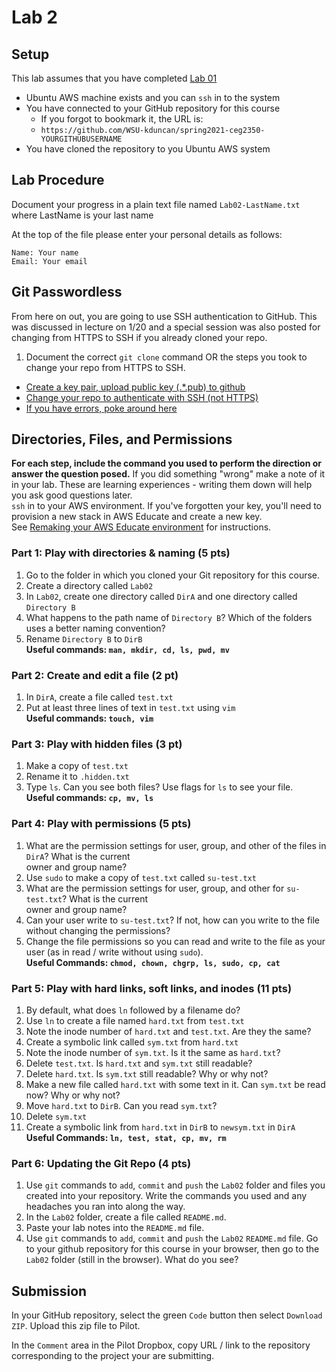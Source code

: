 # Lab 2

## Setup

This lab assumes that you have completed [Lab 01](../Lab01/README.md)

- Ubuntu AWS machine exists and you can `ssh` in to the system
- You have connected to your GitHub repository for this course
  - If you forgot to bookmark it, the URL is:
  - `https://github.com/WSU-kduncan/spring2021-ceg2350-YOURGITHUBUSERNAME`
- You have cloned the repository to you Ubuntu AWS system

## Lab Procedure

Document your progress in a plain text file named `Lab02-LastName.txt`  
where LastName is your last name

At the top of the file please enter your personal details as follows:

```
Name: Your name
Email: Your email

```

## Git Passwordless

From here on out, you are going to use SSH authentication to GitHub. This was discussed in lecture on 1/20 and a special session was also posted for changing from HTTPS to SSH if you already cloned your repo.

1. Document the correct `git clone` command OR the steps you took to change your repo from HTTPS to SSH.

- [Create a key pair, upload public key (.\*\.pub) to github](https://docs.github.com/en/github/authenticating-to-github/generating-a-new-ssh-key-and-adding-it-to-the-ssh-agent)
- [Change your repo to authenticate with SSH (not HTTPS)](https://haydar-ai.medium.com/learning-how-to-git-using-ssh-instead-of-https-91f09cff72de)
- [If you have errors, poke around here](https://docs.github.com/en/github/authenticating-to-github/error-permission-denied-publickey)

## Directories, Files, and Permissions

**For each step, include the command you used to perform the direction or answer the question posed.** If you did something "wrong" make a note of it in your lab. These are learning experiences - writing them down will help you ask good questions later.  
`ssh` in to your AWS environment. If you've forgotten your key, you'll need to provision a new stack in AWS Educate and create a new key.  
See [Remaking your AWS Educate environment](../../..) for instructions.

### Part 1: Play with directories & naming (5 pts)

1. Go to the folder in which you cloned your Git repository for this course.
2. Create a directory called `Lab02`
3. In `Lab02`, create one directory called `DirA` and one directory called `Directory B`
4. What happens to the path name of `Directory B`? Which of the folders uses a better naming convention?
5. Rename `Directory B` to `DirB`  
   **Useful commands: `man, mkdir, cd, ls, pwd, mv`**

### Part 2: Create and edit a file (2 pt)

1. In `DirA`, create a file called `test.txt`
2. Put at least three lines of text in `test.txt` using `vim`  
   **Useful commands: `touch, vim`**

### Part 3: Play with hidden files (3 pt)

1. Make a copy of `test.txt`
2. Rename it to `.hidden.txt`
3. Type `ls`. Can you see both files? Use flags for `ls` to see your file.  
   **Useful commands: `cp, mv, ls`**

### Part 4: Play with permissions (5 pts)

1. What are the permission settings for user, group, and other of the files in `DirA`? What is the current  
   owner and group name?
2. Use `sudo` to make a copy of `test.txt` called `su-test.txt`
3. What are the permission settings for user, group, and other for `su-test.txt`? What is the current  
   owner and group name?
4. Can your user write to `su-test.txt`? If not, how can you write to the file without changing the permissions?
5. Change the file permissions so you can read and write to the file as your user (as in read / write without using `sudo`).  
   **Useful Commands: `chmod, chown, chgrp, ls, sudo, cp, cat`**

### Part 5: Play with hard links, soft links, and inodes (11 pts)

1. By default, what does `ln` followed by a filename do?
2. Use `ln` to create a file named `hard.txt` from `test.txt`
3. Note the inode number of `hard.txt` and `test.txt`. Are they the same?
4. Create a symbolic link called `sym.txt` from `hard.txt`
5. Note the inode number of `sym.txt`. Is it the same as `hard.txt`?
6. Delete `test.txt`. Is `hard.txt` and `sym.txt` still readable?
7. Delete `hard.txt`. Is `sym.txt` still readable? Why or why not?
8. Make a new file called `hard.txt` with some text in it. Can `sym.txt` be read now? Why or why not?
9. Move `hard.txt` to `DirB`. Can you read `sym.txt`?
10. Delete `sym.txt`
11. Create a symbolic link from `hard.txt` in `DirB` to `newsym.txt` in `DirA`  
    **Useful Commands: `ln, test, stat, cp, mv, rm`**

### Part 6: Updating the Git Repo (4 pts)

1. Use `git` commands to `add`, `commit` and `push` the `Lab02` folder and files you created into your repository. Write the commands you used and any headaches you ran into along the way.
2. In the `Lab02` folder, create a file called `README.md`.
3. Paste your lab notes into the `README.md` file.
4. Use `git` commands to `add`, `commit` and `push` the `Lab02` `README.md` file. Go to your github repository for this course in your browser, then go to the `Lab02` folder (still in the browser). What do you see?

## Submission

In your GitHub repository, select the green `Code` button then select `Download ZIP`. Upload this zip file to Pilot.

In the `Comment` area in the Pilot Dropbox, copy URL / link to the repository corresponding to the project your are submitting.
